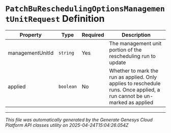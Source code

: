 # `PatchBuReschedulingOptionsManagementUnitRequest` Definition

| Property | Type | Required | Description |
|----------|------|----------|-------------|
| managementUnitId | `string` | Yes | The management unit portion of the rescheduling run to update |
| applied | `boolean` | No | Whether to mark the run as applied.  Only applies to reschedule runs.  Once applied, a run cannot be un-marked as applied |

---

*This file was automatically generated by the Generate Genesys Cloud Platform API classes utility on 2025-04-24T15:04:26.054Z*